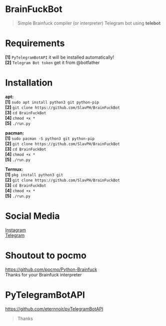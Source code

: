 # BrainFuckBot
>Simple Brainfuck compiler (or interpreter) Telegram bot using **telebot** 

# Requirements              
**[1]** `PyTelegramBotAPI` it will be installed automatically!                          
**[2]** `Telegram Bot token` get it from @botfather

# Installation                    
**apt:**                                  
**[1]** `sudo apt install python3 git python-pip`                               
**[2]** `git clone https://github.com/SlavPH/BrainFuckBot`                             
**[3]** `cd BrainFuckBot`               
**[4]** `chmod +x *`                  
**[5]** `./run.py`                                            

**pacman:**                             
**[1]** `sudo pacman -S python3 git python-pip`                               
**[2]** `git clone https://github.com/SlavPH/BrainFuckBot`                             
**[3]** `cd BrainFuckBot`               
**[4]** `chmod +x *`                  
**[5]** `./run.py`                                            
                            

**Termux:**                    
**[1]** `pkg install python3 git`                               
**[2]** `git clone https://github.com/SlavPH/BrainFuckBot`                             
**[3]** `cd BrainFuckBot`               
**[4]** `chmod +x *`                  
**[5]** `./run.py`                                        

# Social Media
[Instagram](https://instagram.com/theslavph)                                                 
[Telegram](https://telegram.me/theslavph)                                     


# Shoutout to pocmo                           
https://github.com/pocmo/Python-Brainfuck                                        
Thanks for your Brainfuck interpreter                                        

# PyTelegramBotAPI                        
https://github.com/eternnoir/pyTelegramBotAPI 

> Thanks 
